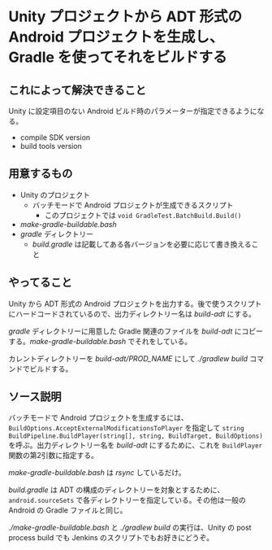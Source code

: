 # Unity プロジェクトから ADT 形式の Android プロジェクトを生成し、Gradle を使ってそれをビルドする

## これによって解決できること

Unity に設定項目のない Android ビルド時のパラメーターが指定できるようになる。

- compile SDK version
- build tools version

## 用意するもの

- Unity のプロジェクト
  - バッチモードで Android プロジェクトが生成できるスクリプト
    - このプロジェクトでは `void GradleTest.BatchBuild.Build()`
- _make-gradle-buildable.bash_
- _gradle_ ディレクトリー
  - _build.gradle_ は記載してある各バージョンを必要に応じて書き換えること

## やってること

Unity から ADT 形式の Android プロジェクトを出力する。後で使うスクリプトにハードコードされているので、出力ディレクトリー名は _build-adt_ にする。

_gradle_ ディレクトリーに用意した Gradle 関連のファイルを _build-adt_ にコピーする。_make-gradle-buildable.bash_ でそれをしている。

カレントディレクトリーを _build-adt/PROD_NAME_ にして _./gradlew build_ コマンドでビルドする。

## ソース説明

バッチモードで Android プロジェクトを生成するには、`BuildOptions.AcceptExternalModificationsToPlayer` を指定して `string BuildPipeline.BuildPlayer(string[], string, BuildTarget, BuildOptions)` を呼ぶ。出力ディレクトリー名を _build-adt_ にするために、これを `BuildPlayer` 関数の第2引数に指定する。

_make-gradle-buildable.bash_ は _rsync_ しているだけ。

_build.gradle_ は ADT の構成のディレクトリーを対象とするために、`android.sourceSets` で各ディレクトリーを指定している。その他は一般の Android の Gradle ファイルと同じ。

_./make-gradle-buildable.bash_ と _./gradlew build_ の実行は、Unity の post process build でも Jenkins のスクリプトでもお好きにどうぞ。
